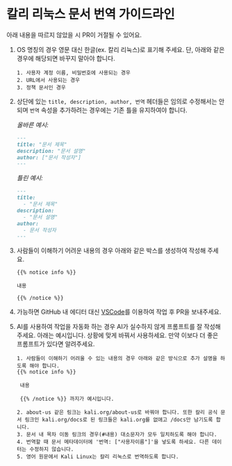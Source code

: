 # 칼리 리눅스 문서 번역 가이드라인

아래 내용을 따르지 않았을 시 PR이 거절될 수 있어요.

1. OS 명칭의 경우 영문 대신 한글(ex. 칼리 리눅스)로 표기해 주세요. 단, 아래와 같은 경우에 해당되면 바꾸지 말아야 합니다.
    ```plaintext
    1. 사용자 계정 이름, 비밀번호에 사용되는 경우
    2. URL에서 사용되는 경우
    3. 정책 문서인 경우
    ```

2. 상단에 있는 `title, description, author, 번역` 헤더들은 임의로 수정해서는 안되며 `번역` 속성을 추가하려는 경우에는 기존 틀을 유지하여야 합니다.
   
    *올바른 예시:*
    ```md
    ---
    title: "문서 제목"
    description: "문서 설명"
    author: ["문서 작성자"]
    ---
    ```

    *틀린 예시:*
    ```md
    ---
    title:
      - "문서 제목"
    description:
      - "문서 설명"
    author:
      - 문서 작성자
    ---
    ```

3. 사람들이 이해하기 어려운 내용의 경우 아래와 같은 박스를 생성하여 작성해 주세요.

    ```plaintext
    {{% notice info %}}
    
    내용
    
    {{% /notice %}}
    ```

4. 가능하면 GitHub 내 에디터 대신 [VSCode](https://code.visualstudio.com/)를 이용하여 작업 후 PR을 보내주세요.

5. AI를 사용하여 작업을 자동화 하는 경우 AI가 실수하지 않게 프롬프트를 잘 작성해주세요. 아래는 예시입니다. 상황에 맞게 바꿔서 사용하세요. 만약 이보다 더 좋은 프롬프트가 있다면 알려주세요.

   ```plaintext
   1. 사람들이 이해하기 어려울 수 있는 내용의 경우 아래와 같은 방식으로 추가 설명을 하도록 해야 합니다.
   {{% notice info %}}
    
    내용
    
    {{% /notice %}} 까지가 예시입니다.
   
   2. about-us 같은 링크는 kali.org/about-us로 바꿔야 합니다. 또한 칼리 공식 문서 링크인 kali.org/docs로 된 링크들은 kali.org를 없애고 /docs만 남기도록 합니다.
   3. 문서 내 목차 이동 링크의 경우(#내용) 대소문자가 모두 일치하도록 해야 합니다.
   4. 번역할 때 문서 메타데이터에 '번역: ["사용자이름"]'을 넣도록 하세요. 다른 데이터는 수정하지 않습니다.
   5. 영어 원문에서 Kali Linux는 칼리 리눅스로 번역하도록 합니다.
   ```
